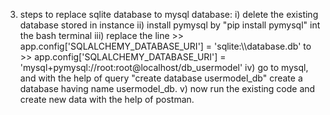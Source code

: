 3) steps to replace sqlite database to mysql database:
   i) delete the existing database stored in instance
   ii) install pymysql by "pip install pymysql" int the bash terminal
   iii) replace the line >> app.config['SQLALCHEMY_DATABASE_URI'] = 'sqlite:\\\database.db' to
                         >> app.config['SQLALCHEMY_DATABASE_URI'] = 'mysql+pymysql://root:root@localhost/db_usermodel'
   iv) go to mysql, and with the help of query "create database usermodel_db" create a database having name usermodel_db.
   v) now run the existing code and create new data with the help of postman.
